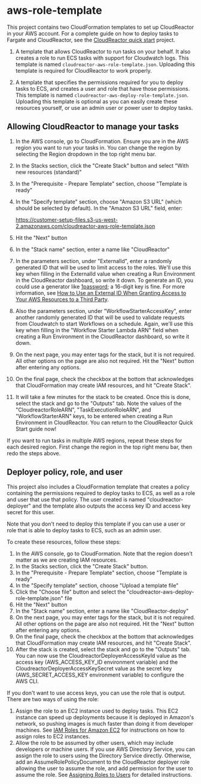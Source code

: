 # aws-role-template

This project contains two CloudFormation templates to set up CloudReactor
in your AWS account. For a complete guide on how to deploy tasks to Fargate
and CloudReactor, see the [CloudReactor quick start](https://github.com/CloudReactor/cloudreactor-ecs-quickstart) project.

1. A template that allows CloudReactor to run tasks on your behalf. It also creates a role to run ECS tasks with support for Cloudwatch logs. This template
is named `cloudreactor-aws-role-template.json`. Uploading this template is required for CloudReactor to work properly.

2. A template that specifies the permissions required for you to deploy tasks
to ECS, and creates a user and role that have those permissions. This template
is named `cloudreactor-aws-deploy-role-template.json`. Uploading this template
is optional as you can easily create these resources yourself, or use an
admin user or power user to deploy tasks.

## Allowing CloudReactor to manage your tasks


1. In the AWS console, go to CloudFormation. Ensure you are in the AWS region
you want to run your tasks in. You can change the region by selecting the
Region dropdown in the top right menu bar.
2. In the Stacks section, click the "Create Stack" button and select "With new resources (standard)"
3. In the "Prerequisite - Prepare Template" section, choose "Template is ready"
4. In the "Specify template" section, choose "Amazon S3 URL" (which should be selected by default).
In the "Amazon S3 URL" field, enter:

    https://customer-setup-files.s3-us-west-2.amazonaws.com/cloudreactor-aws-role-template.json
  
5. Hit the "Next" button
6. In the "Stack name" section, enter a name like "CloudReactor"
7. In the parameters section, under "ExternalId", enter a randomly generated ID that will be used
to limit access to the roles.
We'll use this key when filling in the ExternalId value when creating
a Run Environment in the CloudReactor dashboard, so write it down. To generate an ID, you could use a generator like [1password](https://1password.com/password-generator/); a 16-digit key is fine. For more information, see
[How to Use an External ID When Granting Access to Your AWS Resources to a Third Party](https://docs.aws.amazon.com/IAM/latest/UserGuide/id_roles_create_for-user_externalid.html).
8. Also the parameters section, under "WorkflowStarterAccessKey", enter another randomly generated ID that will be used
to validate requests from Cloudwatch to start Workflows on a schedule. Again, we'll use this key when filling in the
"Workflow Starter Lambda ARN" field when creating a Run Environment in the CloudReactor dashboard, so write it down.
9. On the next page, you may enter tags for the stack, but it is not required.
All other options on the page are also not required. Hit the "Next" button
after entering any options.
10. On the final page, check the checkbox at the bottom that acknowledges
that CloudFormation may create IAM resources, and hit "Create Stack".
11.  It will take a few minutes for the stack to be created. Once this is done, select the stack and go to the "Outputs" tab.
Note the values of the "CloudreactorRoleARN", "TaskExecutionRoleARN",
and "WorkflowStarterARN" keys, to be entered when creating a Run Environment
in CloudReactor. You can return to the CloudReactor Quick Start guide now!

If you want to run tasks in multiple AWS regions, repeat these steps for
each desired region. First change the region in the top right menu
bar, then redo the steps above.

## Deployer policy, role, and user

This project also includes a CloudFormation template that creates a
policy containing the permissions required to deploy tasks to ECS,
as well as a role and user that use that policy. The user created is named "cloudreactor-deployer" and the template also outputs the access key ID and access key secret for this user.

Note that you don't need to deploy this template if you can use a
user or role that is able to deploy tasks to ECS, such as an admin user.

To create these resources, follow these steps:

1. In the AWS console, go to CloudFormation. Note that the region doesn't
matter as we are creating IAM resources.
2. In the Stacks section, click the "Create Stack" button.
3. In the "Prerequisite - Prepare Template" section, choose "Template is ready"
4. In the "Specify template" section, choose "Upload a template file"
5. Click the "Choose file" button and select the "cloudreactor-aws-deploy-role-template.json" file
6. Hit the "Next" button
7. In the "Stack name" section, enter a name like "CloudReactor-deploy"
8. On the next page, you may enter tags for the stack, but it is not required.
All other options on the page are also not required. Hit the "Next" button
after entering any options.
9. On the final page, check the checkbox at the bottom that acknowledges
that CloudFormation may create IAM resources, and hit "Create Stack".
10. After the stack is created, select the stack and go to the "Outputs" tab.
You can now use the CloudreactorDeployerAccessKeyId value as the access key
(AWS_ACCESS_KEY_ID environment variable) and
the CloudreactorDeployerAccessKeySecret value as the secret key (AWS_SECRET_ACCESS_KEY environment variable) to configure
the AWS CLI.

If you don't want to use access keys, you can use the role that is output.
There are two ways of using the role:

1. Assign the role to an EC2 instance used to deploy tasks. This EC2
instance can speed up deployments because it is deployed in Amazon's network,
so pushing images is much faster than doing it from developer machines.
See [IAM Roles for Amazon EC2](https://docs.aws.amazon.com/AWSEC2/latest/UserGuide/iam-roles-for-amazon-ec2.html) for instructions on how to assign
roles to EC2 instances.
2. Allow the role to be assumed by other users, which may include developers
or machine users. If you use AWS Directory Service, you can assign the role to users using the Directory Service directly. Otherwise,
add an AssumeRolePolicyDocument to the CloudReactor deployer role allowing the user to assume the role,
and add permission for the user to assume the role. See [Assigning Roles to Users](https://docs.aws.amazon.com/directoryservice/latest/admin-guide/assign_role.html) for detailed instructions.
